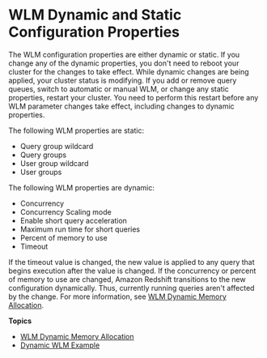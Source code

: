 # WLM Dynamic and Static Configuration Properties<a name="cm-c-wlm-dynamic-properties"></a>

The WLM configuration properties are either dynamic or static\. If you change any of the dynamic properties, you don't need to reboot your cluster for the changes to take effect\. While dynamic changes are being applied, your cluster status is modifying\. If you add or remove query queues, switch to automatic or manual WLM, or change any static properties, restart your cluster\. You need to perform this restart before any WLM parameter changes take effect, including changes to dynamic properties\. 

The following WLM properties are static: 
+ Query group wildcard 
+ Query groups 
+ User group wildcard 
+ User groups 

The following WLM properties are dynamic: 
+ Concurrency
+ Concurrency Scaling mode
+ Enable short query acceleration
+ Maximum run time for short queries
+ Percent of memory to use
+ Timeout

If the timeout value is changed, the new value is applied to any query that begins execution after the value is changed\. If the concurrency or percent of memory to use are changed, Amazon Redshift transitions to the new configuration dynamically\. Thus, currently running queries aren't affected by the change\. For more information, see [WLM Dynamic Memory Allocation](cm-c-wlm-dynamic-memory-allocation.md)\.

**Topics**
+ [WLM Dynamic Memory Allocation](cm-c-wlm-dynamic-memory-allocation.md)
+ [Dynamic WLM Example](cm-c-wlm-dynamic-example.md)